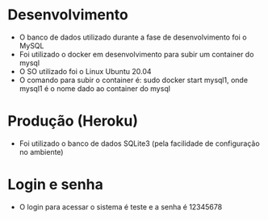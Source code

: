 # Desenvolvimento
- O banco de dados utilizado durante a fase de desenvolvimento foi o MySQL
- Foi utilizado o docker em desenvolvimento para subir um container do mysql
- O SO utilizado foi o Linux Ubuntu 20.04
- O comando para subir o container é: sudo docker start mysql1, onde mysql1 é o nome dado ao container do mysql

# Produção (Heroku)
- Foi utilizado o banco de dados SQLite3 (pela facilidade de configuração no ambiente)

# Login e senha
- O login para acessar o sistema é teste e a senha é 12345678

